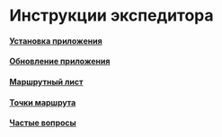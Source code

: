 # Инструкции экспедитора

#### [Установка приложения](https://vodavoz.github.io/Manual/5-приложение-экспедитора/2-инструкции-экспедитора/1-установка-приложения/)

#### [Обновление приложения](https://vodavoz.github.io/Manual/5-приложение-экспедитора/2-инструкции-экспедитора/2-обновление-приложения/)

#### [Маршрутный лист](https://vodavoz.github.io/Manual/5-приложение-экспедитора/2-инструкции-экспедитора/3-маршрутный-лист/)

#### [Точки маршрута](https://vodavoz.github.io/Manual/5-приложение-экспедитора/2-инструкции-экспедитора/4-точки-маршрута/)

#### [Частые вопросы](https://vodavoz.github.io/Manual/5-приложение-экспедитора/2-инструкции-экспедитора/5-частые-вопросы/)
